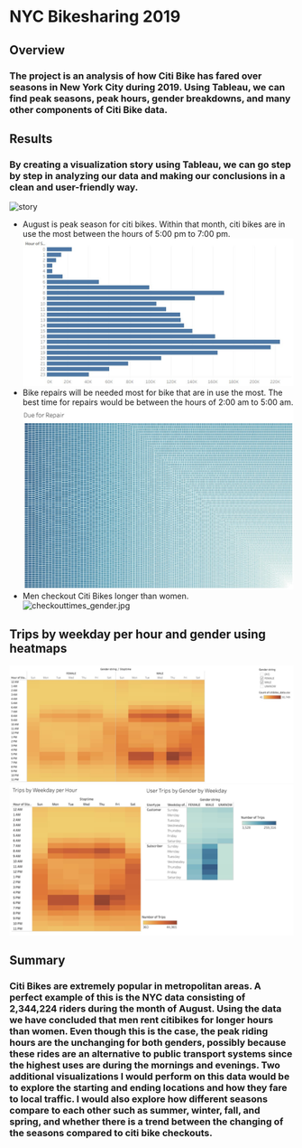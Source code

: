 # NYC Bikesharing 2019
## Overview
### The project is an analysis of how Citi Bike has fared over seasons in New York City during 2019. Using Tableau, we can find peak seasons, peak hours, gender breakdowns, and many other components of Citi Bike data.  
## Results
### By creating a visualization story using Tableau, we can go step by step in analyzing our data and making our conclusions in a clean and user-friendly way. 
![story](images/citibike_story)
* August is peak season for citi bikes. Within that month, citi bikes are in use the most between the hours of 5:00 pm to 7:00 pm.
![augustpeakhours.jpg](images/augustpeakhours.jpg)
* Bike repairs will be needed most for bike that are in use the most. The best time for repairs would be between the hours of 2:00 am to 5:00 am.
![repair.jpg](images/repair.jpg)
* Men checkout Citi Bikes longer than women. 
![checkouttimes_gender.jpg](images/checkouttimes_gender.jpg)
## Trips by weekday per hour and gender using heatmaps
![heatmap_gender.jpg](images/heatmap_gender.jpg)
![heatmap_hour.jpg](images/heatmap_hour.jpg)
## Summary
### Citi Bikes are extremely popular in metropolitan areas. A perfect example of this is the NYC data consisting of 2,344,224 riders during the month of August. Using the data we have concluded that men rent citibikes for longer hours than women. Even though this is the case, the peak riding hours are the unchanging for both genders, possibly because these rides are an alternative to public transport systems since the highest uses are during the mornings and evenings. Two additional visualizations I would perform on this data would be to explore the starting and ending locations and how they fare to local traffic. I would also explore how different seasons compare to each other such as summer, winter, fall, and spring, and whether there is a trend between the changing of the seasons compared to citi bike checkouts. 
